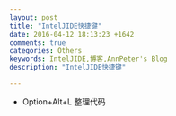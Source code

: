 ```yaml
---
layout: post
title: "IntelJIDE快捷键"
date: 2016-04-12 18:13:23 +1642
comments: true
categories: Others
keywords: IntelJIDE,博客,AnnPeter's Blog
description: "IntelJIDE快捷键"

---
```



* Option+Alt+L    整理代码